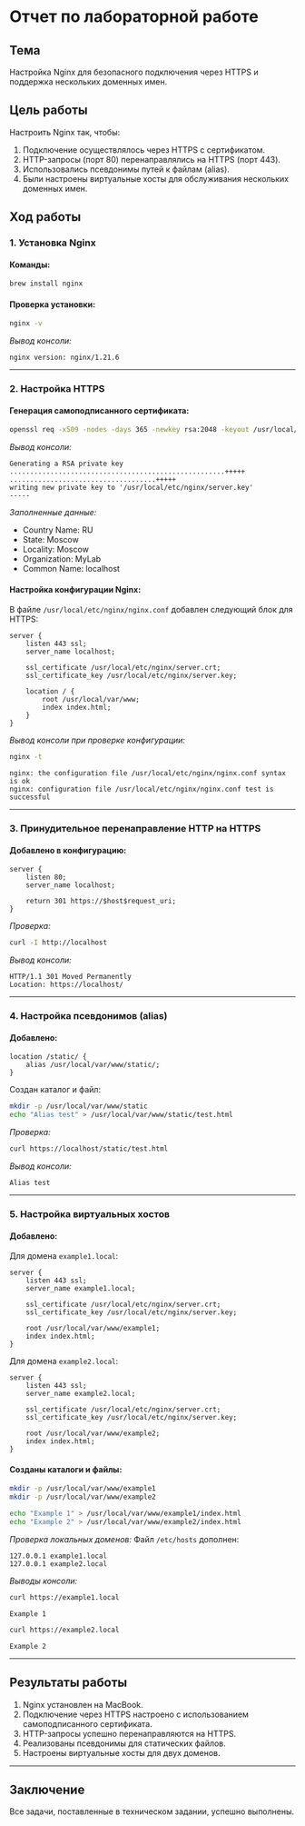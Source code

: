 # Отчет по лабораторной работе

## Тема
Настройка Nginx для безопасного подключения через HTTPS и поддержка нескольких доменных имен.

## Цель работы
Настроить Nginx так, чтобы:
1. Подключение осуществлялось через HTTPS с сертификатом.
2. HTTP-запросы (порт 80) перенаправлялись на HTTPS (порт 443).
3. Использовались псевдонимы путей к файлам (alias).
4. Были настроены виртуальные хосты для обслуживания нескольких доменных имен.

## Ход работы

### 1. Установка Nginx
#### Команды:
```bash
brew install nginx
```

#### Проверка установки:
```bash
nginx -v
```
*Вывод консоли:*
```
nginx version: nginx/1.21.6
```

---

### 2. Настройка HTTPS

#### Генерация самоподписанного сертификата:
```bash
openssl req -x509 -nodes -days 365 -newkey rsa:2048 -keyout /usr/local/etc/nginx/server.key -out /usr/local/etc/nginx/server.crt
```
*Вывод консоли:*
```
Generating a RSA private key
.....................................................+++++
....................................+++++
writing new private key to '/usr/local/etc/nginx/server.key'
-----
```
*Заполненные данные:*
- Country Name: RU
- State: Moscow
- Locality: Moscow
- Organization: MyLab
- Common Name: localhost

#### Настройка конфигурации Nginx:
В файле `/usr/local/etc/nginx/nginx.conf` добавлен следующий блок для HTTPS:
```nginx
server {
    listen 443 ssl;
    server_name localhost;

    ssl_certificate /usr/local/etc/nginx/server.crt;
    ssl_certificate_key /usr/local/etc/nginx/server.key;

    location / {
        root /usr/local/var/www;
        index index.html;
    }
}
```
*Вывод консоли при проверке конфигурации:*
```bash
nginx -t
```
```
nginx: the configuration file /usr/local/etc/nginx/nginx.conf syntax is ok
nginx: configuration file /usr/local/etc/nginx/nginx.conf test is successful
```

---

### 3. Принудительное перенаправление HTTP на HTTPS

#### Добавлено в конфигурацию:
```nginx
server {
    listen 80;
    server_name localhost;

    return 301 https://$host$request_uri;
}
```
*Проверка:*
```bash
curl -I http://localhost
```
*Вывод консоли:*
```
HTTP/1.1 301 Moved Permanently
Location: https://localhost/
```

---

### 4. Настройка псевдонимов (alias)

#### Добавлено:
```nginx
location /static/ {
    alias /usr/local/var/www/static/;
}
```
Создан каталог и файл:
```bash
mkdir -p /usr/local/var/www/static
echo "Alias test" > /usr/local/var/www/static/test.html
```
*Проверка:*
```bash
curl https://localhost/static/test.html
```
*Вывод консоли:*
```
Alias test
```

---

### 5. Настройка виртуальных хостов

#### Добавлено:
Для домена `example1.local`:
```nginx
server {
    listen 443 ssl;
    server_name example1.local;

    ssl_certificate /usr/local/etc/nginx/server.crt;
    ssl_certificate_key /usr/local/etc/nginx/server.key;

    root /usr/local/var/www/example1;
    index index.html;
}
```
Для домена `example2.local`:
```nginx
server {
    listen 443 ssl;
    server_name example2.local;

    ssl_certificate /usr/local/etc/nginx/server.crt;
    ssl_certificate_key /usr/local/etc/nginx/server.key;

    root /usr/local/var/www/example2;
    index index.html;
}
```

#### Созданы каталоги и файлы:
```bash
mkdir -p /usr/local/var/www/example1
mkdir -p /usr/local/var/www/example2

echo "Example 1" > /usr/local/var/www/example1/index.html
echo "Example 2" > /usr/local/var/www/example2/index.html
```
*Проверка локальных доменов:*
Файл `/etc/hosts` дополнен:
```
127.0.0.1 example1.local
127.0.0.1 example2.local
```
*Выводы консоли:*
```bash
curl https://example1.local
```
```
Example 1
```
```bash
curl https://example2.local
```
```
Example 2
```

---

## Результаты работы
1. Nginx установлен на MacBook.
2. Подключение через HTTPS настроено с использованием самоподписанного сертификата.
3. HTTP-запросы успешно перенаправляются на HTTPS.
4. Реализованы псевдонимы для статических файлов.
5. Настроены виртуальные хосты для двух доменов.

---

## Заключение
Все задачи, поставленные в техническом задании, успешно выполнены.
